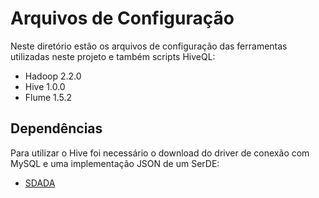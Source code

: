 # Arquivos de Configuração


Neste diretório estão os arquivos de configuração das ferramentas utilizadas neste projeto e também scripts HiveQL:

* Hadoop 2.2.0
* Hive 1.0.0
* Flume 1.5.2


## Dependências


Para utilizar o Hive foi necessário o download do driver de conexão com MySQL e uma implementação JSON de um SerDE:

* [SDADA](https://github.com/rcongiu/Hive-JSON-Serde)
